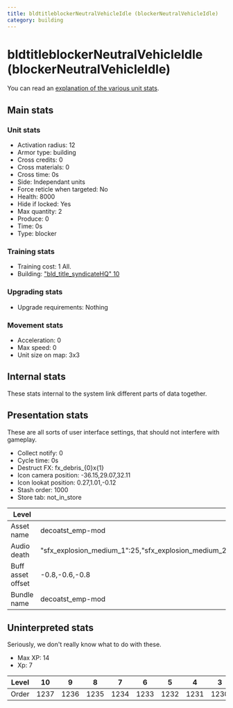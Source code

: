 ```yaml
---
title: bldtitleblockerNeutralVehicleIdle (blockerNeutralVehicleIdle)
category: building
---
```


# bldtitleblockerNeutralVehicleIdle (blockerNeutralVehicleIdle)

You can read an [explanation  of the various unit stats](unitexplained.md).

## Main stats

### Unit stats

  * Activation radius: 12
  * Armor type: building
  * Cross credits: 0
  * Cross materials: 0
  * Cross time: 0s
  * Side: Independant units
  * Force reticle when targeted: No
  * Health: 8000
  * Hide if locked: Yes
  * Max quantity: 2
  * Produce: 0
  * Time: 0s
  * Type: blocker

### Training stats

  * Training cost: 1 All.
  * Building: ["bld_title_syndicateHQ" 10](syndicateHQ.html)

### Upgrading stats

  * Upgrade requirements: Nothing

### Movement stats

  * Acceleration: 0
  * Max speed: 0
  * Unit size on map: 3x3

## Internal stats

These stats internal to the system link different parts of data together.


## Presentation stats

These are all sorts of user interface settings, that should not interfere with gameplay.

  * Collect notify: 0
  * Cycle time: 0s
  * Destruct FX: fx_debris_{0}x{1}
  * Icon camera position: -36.15,29.07,32.11
  * Icon lookat position: 0.27,1.01,-0.12
  * Stash order: 1000
  * Store tab: not_in_store

|Level            |10                                                                                                             |9                                                                                                              |8                                                                                                              |7                                                                                                              |6                                                                                                              |5                                                                                                              |4                                                                                                              |3                                                                                                              |2                                                                                                              |1                                                                                                              |
|-----------------|---------------------------------------------------------------------------------------------------------------|---------------------------------------------------------------------------------------------------------------|---------------------------------------------------------------------------------------------------------------|---------------------------------------------------------------------------------------------------------------|---------------------------------------------------------------------------------------------------------------|---------------------------------------------------------------------------------------------------------------|---------------------------------------------------------------------------------------------------------------|---------------------------------------------------------------------------------------------------------------|---------------------------------------------------------------------------------------------------------------|---------------------------------------------------------------------------------------------------------------|
|Asset name       |decoatst_emp-mod                                                                                               |decoumhc_emp-mod                                                                                               |decoreplrtnk_emp-mod                                                                                           |decoatdp_emp-mod                                                                                               |decomtv7_emp-mod                                                                                               |decoatap_rbl-mod                                                                                               |decoatrt_rbl-mod                                                                                               |decoattacktank_rbl-mod                                                                                         |decohailfiredroid_rbl-mod                                                                                      |decobanthabarge_rbl-mod                                                                                        |
|Audio death      |"sfx_explosion_medium_1":25,"sfx_explosion_medium_2":25,"sfx_explosion_medium_3":25,"sfx_explosion_medium_4":44|"sfx_explosion_medium_1":25,"sfx_explosion_medium_2":25,"sfx_explosion_medium_3":25,"sfx_explosion_medium_4":43|"sfx_explosion_medium_1":25,"sfx_explosion_medium_2":25,"sfx_explosion_medium_3":25,"sfx_explosion_medium_4":42|"sfx_explosion_medium_1":25,"sfx_explosion_medium_2":25,"sfx_explosion_medium_3":25,"sfx_explosion_medium_4":41|"sfx_explosion_medium_1":25,"sfx_explosion_medium_2":25,"sfx_explosion_medium_3":25,"sfx_explosion_medium_4":40|"sfx_explosion_medium_1":25,"sfx_explosion_medium_2":25,"sfx_explosion_medium_3":25,"sfx_explosion_medium_4":39|"sfx_explosion_medium_1":25,"sfx_explosion_medium_2":25,"sfx_explosion_medium_3":25,"sfx_explosion_medium_4":38|"sfx_explosion_medium_1":25,"sfx_explosion_medium_2":25,"sfx_explosion_medium_3":25,"sfx_explosion_medium_4":37|"sfx_explosion_medium_1":25,"sfx_explosion_medium_2":25,"sfx_explosion_medium_3":25,"sfx_explosion_medium_4":36|"sfx_explosion_medium_1":25,"sfx_explosion_medium_2":25,"sfx_explosion_medium_3":25,"sfx_explosion_medium_4":35|
|Buff asset offset|-0.8,-0.6,-0.8                                                                                                 |-1,0,-1                                                                                                        |-0.2,1,-1.2                                                                                                    |-0.8,-1.2,-0.8                                                                                                 |-0.6,0,-0.6                                                                                                    |-0.8,-1.8,-0.8                                                                                                 |-0.6,-1,-0.6                                                                                                   |-1.4,0,-1.4                                                                                                    |-1.2,1.6,-1                                                                                                    |-0.6,0,-0.6                                                                                                    |
|Bundle name      |decoatst_emp-mod                                                                                               |decoumhc_emp-mod                                                                                               |decoreplrtnk_emp-mod                                                                                           |decoatdp_emp-mod                                                                                               |decomtv7_emp-mod                                                                                               |decoatap_rbl-mod                                                                                               |decoatrt_rbl-mod                                                                                               |decoattacktank_rbl-mod                                                                                         |decohailfiredroid_rbl-mod                                                                                      |decobanthabarge_rbl-mod                                                                                        |


## Uninterpreted stats

Seriously, we don't really know what to do with these.

  * Max XP: 14
  * Xp: 7

|Level|10  |9   |8   |7   |6   |5   |4   |3   |2   |1   |
|-----|----|----|----|----|----|----|----|----|----|----|
|Order|1237|1236|1235|1234|1233|1232|1231|1230|1229|1228|


